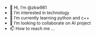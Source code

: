 - 👋 Hi, I’m @zkw981
- 👀 I’m interested in technology
- 🌱 I’m currently learning python and c++
- 💞️ I’m looking to collaborate on AI project
- 📫 How to reach me ...

<!---
zkw981/zkw981 is a ✨ special ✨ repository because its `README.md` (this file) appears on your GitHub profile.
You can click the Preview link to take a look at your changes.
--->
